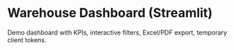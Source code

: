 # Warehouse Dashboard (Streamlit)
Demo dashboard with KPIs, interactive filters, Excel/PDF export, temporary client tokens.
